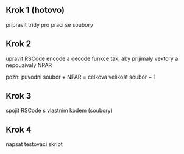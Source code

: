 ## Krok 1 (hotovo)
pripravit tridy pro praci se soubory

## Krok 2
upravit RSCode encode a decode funkce tak, aby prijimaly vektory a nepouzivaly NPAR

pozn: puvodni soubor + NPAR = celkova velikost soubor + 1

## Krok 3
spojit RSCode s vlastnim kodem (soubory)

## Krok 4
napsat testovaci skript
